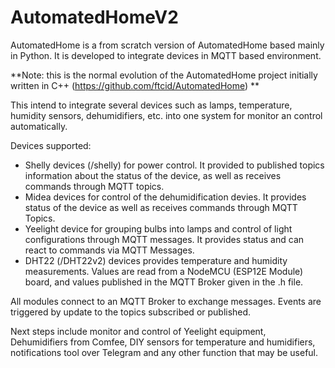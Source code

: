 # AutomatedHomeV2
AutomatedHome is a from scratch version of AutomatedHome based mainly in Python. It is developed to integrate devices in MQTT based environment.

**Note: this is the normal evolution of the AutomatedHome project initially written in C++ (https://github.com/ftcid/AutomatedHome) **

This intend to integrate several devices such as lamps, temperature, humidity sensors, dehumidifiers, etc. into one system for monitor an control automatically.

Devices supported:

  - Shelly devices (/shelly) for power control. It provided to published topics information about the status of the device, as well as receives commands through MQTT topics.
  - Midea devices for control of the dehumidification devies. It provides status of the device as well as receives commands through MQTT Topics.
  - Yeelight device for grouping bulbs into lamps and control of light configurations through MQTT messages. It provides status and can react to commands via MQTT Messages.
  - DHT22 (/DHT22v2) devices provides temperature and humidity measurements. Values are read from a NodeMCU (ESP12E Module) board, and values published in the MQTT Broker given in the .h file.

All modules connect to an MQTT Broker to exchange messages. Events are triggered by update to the topics subscribed or published.

Next steps include monitor and control of Yeelight equipment, Dehumidifiers from Comfee, DIY sensors for temperature and humidifiers, notifications tool over Telegram and any other function that may be useful.
